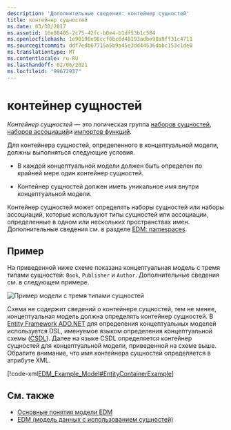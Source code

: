 ```yaml
---
description: 'Дополнительные сведения: контейнер сущностей'
title: контейнер сущностей
ms.date: 03/30/2017
ms.assetid: 16e80405-2c75-42fc-b0e4-b1df53b1c584
ms.openlocfilehash: 1e90190e98ccf6bc6d48193adbe90a9ff31c4711
ms.sourcegitcommit: ddf7edb67715a5b9a45e3dd44536dabc153c1de0
ms.translationtype: MT
ms.contentlocale: ru-RU
ms.lasthandoff: 02/06/2021
ms.locfileid: "99672937"
---
```

# <a name="entity-container"></a>контейнер сущностей

*Контейнер сущностей* — это логическая группа [наборов сущностей](entity-set.md), [наборов ассоциаций](association-set.md)и [импортов функций](model-declared-function.md).  
  
 Для контейнера сущностей, определенного в концептуальной модели, должны выполняться следующие условия.  
  
- В каждой концептуальной модели должен быть определен по крайней мере один контейнер сущностей.  
  
- Контейнер сущностей должен иметь уникальное имя внутри концептуальной модели.  
  
 Контейнер сущностей может определять наборы сущностей или наборы ассоциаций, которые используют типы сущностей или ассоциации, определенные в одном или нескольких пространствах имен. Дополнительные сведения см. в разделе [EDM: namespaces](entity-data-model-namespaces.md).  
  
## <a name="example"></a>Пример  

 На приведенной ниже схеме показана концептуальная модель с тремя типами сущностей: `Book`, `Publisher` и `Author`.  Дополнительные сведения см. в следующем примере.  
  
 ![Пример модели с тремя типами сущностей](./media/entity-container/example-model-three-entity-types.gif)  
  
 Схема не содержит сведений о контейнере сущностей, тем не менее, концептуальная модель должна определять контейнер сущностей. В [Entity Framework ADO.NET](./ef/index.md) для определения концептуальных моделей используется DSL, именуемое языком определения концептуальной схемы ([CSDL](/ef/ef6/modeling/designer/advanced/edmx/csdl-spec)). Далее на языке CSDL определяется контейнер сущностей для концептуальной модели, приведенной на схеме выше. Обратите внимание, что имя контейнера сущностей определяется в атрибуте XML.  
  
 [!code-xml[EDM_Example_Model#EntityContainerExample](../../../../samples/snippets/xml/VS_Snippets_Data/edm_example_model/xml/books.edmx#entitycontainerexample)]  
  
## <a name="see-also"></a>См. также

- [Основные понятия модели EDM](entity-data-model-key-concepts.md)
- [EDM (модель данных с использованием сущностей)](entity-data-model.md)
